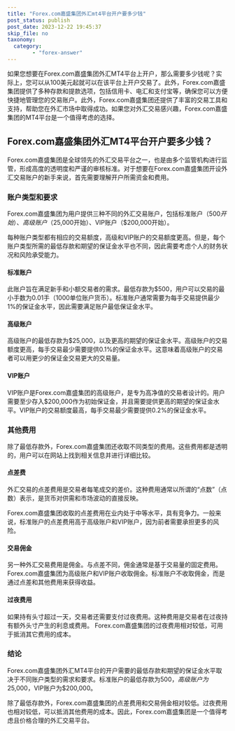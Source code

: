 ```yaml
---
title: "Forex.com嘉盛集团外汇mt4平台开户要多少钱"
post_status: publish
post_date: 2023-12-22 19:45:37
skip_file: no
taxonomy:
  category:
        - "forex-answer"
---
```


如果您想要在Forex.com嘉盛集团外汇MT4平台上开户，那么需要多少钱呢？实际上，您可以从100美元起就可以在该平台上开户交易了。此外，Forex.com嘉盛集团提供了多种存款和提款选项，包括信用卡、电汇和支付宝等，确保您可以方便快捷地管理您的交易账户。此外，Forex.com嘉盛集团还提供了丰富的交易工具和支持，帮助您在外汇市场中取得成功。如果您对外汇交易感兴趣，Forex.com嘉盛集团的MT4平台是一个值得考虑的选择。

## Forex.com嘉盛集团外汇MT4平台开户要多少钱？

Forex.com嘉盛集团是全球领先的外汇交易平台之一，也是由多个监管机构进行监管，形成高度的透明度和严谨的审核标准。对于想要在Forex.com嘉盛集团开设外汇交易账户的新手来说，首先需要理解开户所需资金和费用。

### 账户类型和要求

Forex.com嘉盛集团为用户提供三种不同的外汇交易账户，包括标准账户（$500开始）、高级账户（$25,000开始）、VIP账户（$200,000开始）。

每种账户类型都有相应的交易额度，高级和VIP账户的交易额度更高。但是，每个账户类型所需的最低存款和期望的保证金水平也不同，因此需要考虑个人的财务状况和风险承受能力。

#### 标准账户

此账户旨在满足新手和小额交易者的需求。最低存款为$500，用户可以交易的最小手数为0.01手（1000单位账户货币）。标准账户通常需要为每手交易提供最少1%的保证金水平，因此需要满足账户最低保证金水平。

#### 高级账户

高级账户的最低存款为$25,000，以及更高的期望的保证金水平。高级账户的交易额度更高，每手交易最少需要提供0.1%的保证金水平。这意味着高级账户的交易者可以用更少的保证金交易更大的交易量。

#### VIP账户

VIP账户是Forex.com嘉盛集团的高级账户，是专为高净值的交易者设计的。用户需要至少存入$200,000作为初始保证金，并且需要提供更高的期望的保证金水平。VIP账户的交易额度最高，每手交易最少需要提供0.2%的保证金水平。

### 其他费用

除了最低存款外，Forex.com嘉盛集团还收取不同类型的费用。这些费用都是透明的，用户可以在网站上找到相关信息并进行详细比较。

#### 点差费

外汇交易的点差费用是交易者每笔成交的差价。这种费用通常以所谓的“点数”（点数）表示，是货币对供需和市场波动的直接反映。

Forex.com嘉盛集团收取的点差费用在业内处于中等水平，具有竞争力。一般来说，标准账户的点差费用高于高级账户和VIP账户，因为前者需要承担更多的风险。

#### 交易佣金

另一种外汇交易费用是佣金。与点差不同，佣金通常是基于交易量的固定费用。 Forex.com嘉盛集团为高级账户和VIP账户收取佣金。标准账户不收取佣金，而是通过点差和其他费用来获得收益。

#### 过夜费用

如果持有头寸超过一天，交易者还需要支付过夜费用。这种费用是交易者在过夜持有额外头寸产生的利息或费用。 Forex.com嘉盛集团的过夜费用相对较低，可用于抵消其它费用的成本。

### 结论

Forex.com嘉盛集团外汇MT4平台的开户需要的最低存款和期望的保证金水平取决于不同账户类型的需求和要求。标准账户的最低存款为$500，高级账户为$25,000，VIP账户为$200,000。

除了最低存款外，Forex.com嘉盛集团的点差费用和交易佣金相对较低。过夜费用也相对较低，可以抵消其他费用的成本。因此，Forex.com嘉盛集团是一个值得考虑且价格合理的外汇交易平台。